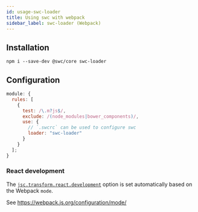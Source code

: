 ```yaml
---
id: usage-swc-loader
title: Using swc with webpack
sidebar_label: swc-loader (Webpack)
---
```


## Installation

```
npm i --save-dev @swc/core swc-loader
```

## Configuration

```js
module: {
  rules: [
    {
      test: /\.m?js$/,
      exclude: /(node_modules|bower_components)/,
      use: {
        // `.swcrc` can be used to configure swc
        loader: "swc-loader"
      }
    }
  ];
}
```

### React development

The [`jsc.transform.react.development`](/docs/configuring-swc#jsctransformreact) option is set automatically based on the Webpack `mode`.

See https://webpack.js.org/configuration/mode/
